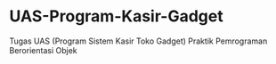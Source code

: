# UAS-Program-Kasir-Gadget
Tugas UAS (Program Sistem Kasir Toko Gadget) Praktik Pemrograman Berorientasi Objek
